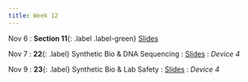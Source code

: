 ```yaml
---
title: Week 12
---
```


Nov 6
: **Section 11**{: .label .label-green}
[Slides](#)

Nov 7
: **22**{: .label} Synthetic Bio & DNA Sequencing
  : [Slides](#)
: _Device 4_

Nov 9
: **23**{: .label} Synthetic Bio & Lab Safety
  : [Slides](#)
: _Device 4_
